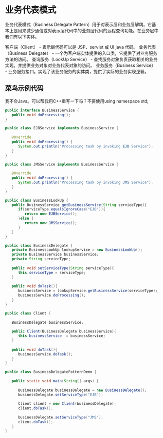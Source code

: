 # 业务代表模式
业务代表模式（Business Delegate Pattern）用于对表示层和业务层解耦。它基本上是用来减少通信或对表示层代码中的业务层代码的远程查询功能。在业务层中我们有以下实体。

客户端（Client） - 表示层代码可以是 JSP、servlet 或 UI java 代码。
业务代表（Business Delegate） - 一个为客户端实体提供的入口类，它提供了对业务服务方法的访问。
查询服务（LookUp Service） - 查找服务对象负责获取相关的业务实现，并提供业务对象对业务代表对象的访问。
业务服务（Business Service） - 业务服务接口。实现了该业务服务的实体类，提供了实际的业务实现逻辑。
## 菜鸟示例代码
我不会Java。可以帮我用C++重写一下吗？不要使用using namespace std;
```java
public interface BusinessService {
   public void doProcessing();
}

public class EJBService implements BusinessService {
 
   @Override
   public void doProcessing() {
      System.out.println("Processing task by invoking EJB Service");
   }
}

public class JMSService implements BusinessService {
 
   @Override
   public void doProcessing() {
      System.out.println("Processing task by invoking JMS Service");
   }
}

public class BusinessLookUp {
   public BusinessService getBusinessService(String serviceType){
      if(serviceType.equalsIgnoreCase("EJB")){
         return new EJBService();
      }else {
         return new JMSService();
      }
   }
}

public class BusinessDelegate {
   private BusinessLookUp lookupService = new BusinessLookUp();
   private BusinessService businessService;
   private String serviceType;
 
   public void setServiceType(String serviceType){
      this.serviceType = serviceType;
   }
 
   public void doTask(){
      businessService = lookupService.getBusinessService(serviceType);
      businessService.doProcessing();     
   }
}

public class Client {
   
   BusinessDelegate businessService;
 
   public Client(BusinessDelegate businessService){
      this.businessService  = businessService;
   }
 
   public void doTask(){      
      businessService.doTask();
   }
}

public class BusinessDelegatePatternDemo {
   
   public static void main(String[] args) {
 
      BusinessDelegate businessDelegate = new BusinessDelegate();
      businessDelegate.setServiceType("EJB");
 
      Client client = new Client(businessDelegate);
      client.doTask();
 
      businessDelegate.setServiceType("JMS");
      client.doTask();
   }
}

```